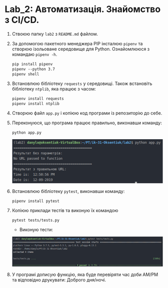 # Lab_2: Автоматизація. Знайомство з CI/CD.

1. Ствоюю папку `lab2` з `README.md` файлом.
2. За допомогою пакетного менеджера PIP інсталюю `pipenv` та створюю ізольоване середовище для Python. Ознайомлююся з командаю `pipenv -h`.
    ```
    pip install pipenv
    pipenv --python 3.7
    pipenv shell
    ```

3. Встановлюю бібліотеку `requests` у середовищі. Також встановіть бібліотеку `ntplib`, яка працює з часом:
    ```
    pipenv install requests
    pipenv install ntplib
    ```
   
4. Створюю файл `app.py` і копіюю код програми із репозиторію до себе.
5. Переконуюся, що програма працює правильно, виконавши команду:
   ```
   python app.py
   ```
   
   ![image](img/1.png)
   
6. Встановлюю бібліотеку `pytest`, виконавши команду:
      ```
      pipenv install pytest
      ```
   
7. Копіюю приклади тестів та виконую їх командою 
     ```
     pytest tests/tests.py
     ```
     - Виконую тести: 
     
    ![image](img/2.png)

8. У програмі дописую функцію, яка буде перевіряти час доби AM/PM та відповідно друкувати: Доброго дня/ночі.